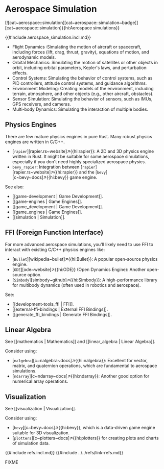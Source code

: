 # Aerospace Simulation

[![cat~aerospace::simulation][cat~aerospace::simulation~badge]][cat~aerospace::simulation]{{hi:Aerospace simulations}}

{{#include aerospace_simulation.incl.md}}

- Flight Dynamics :Simulating the motion of aircraft or spacecraft, including forces (lift, drag, thrust, gravity), equations of motion, and aerodynamic models.
- Orbital Mechanics: Simulating the motion of satellites or other objects in orbit, including orbital parameters, Kepler's laws, and perturbation effects.
- Control Systems: Simulating the behavior of control systems, such as PID controllers, attitude control systems, and guidance algorithms.
- Environment Modeling: Creating models of the environment, including terrain, atmosphere, and other objects (e.g., other aircraft, obstacles).
- Sensor Simulation: Simulating the behavior of sensors, such as IMUs, GPS receivers, and cameras.
- Multi-body Dynamics: Simulating the interaction of multiple bodies.

## Physics Engines

There are few mature physics engines in pure Rust. Many robust physics engines are written in C/C++.

- [`rapier`][rapier.rs~website]↗{{hi:rapier}}: A 2D and 3D physics engine written in Rust. It might be suitable for some aerospace simulations, especially if you don't need highly specialized aerospace physics.
- `bevy_rapier`: Integration between [`rapier`][rapier.rs~website]↗{{hi:rapier}} and the [`bevy`][c~bevy~docs]↗{{hi:bevy}} game engine.

See also:

- [[game-development | Game Development]].
- [[game-engines | Game Engines]].
- [[game_development | Game Development]].
- [[game_engines | Game Engines]].
- [[simulation | Simulation]].

## FFI (Foreign Function Interface)

For more advanced aerospace simulations, you'll likely need to use FFI to interact with existing C/C++ physics engines like:

- [`Bullet`][wikipedia~bullet]↗{{hi:Bullet}}: A popular open-source physics engine.
- [`ODE`][ode~website]↗{{hi:ODE}} (Open Dynamics Engine): Another open-source option.
- [`Simbody`][simbody~github]↗{{hi:Simbody}}: A high-performance library for multibody dynamics (often used in robotics and aerospace).

See:

- [[development-tools_ffi | FFI]].
- [[external-ffi-bindings | External FFI Bindings]].
- [[generate_ffi_bindings | Generate FFI Bindings]].

## Linear Algebra

See [[mathematics | Mathematics]] and [[linear_algebra | Linear Algebra]].

Consider using:

- [`nalgebra`][c~nalgebra~docs]↗{{hi:nalgebra}}: Excellent for vector, matrix, and quaternion operations, which are fundamental to aerospace simulations.
- [`ndarray`][c~ndarray~docs]↗{{hi:ndarray}}: Another good option for numerical array operations.

## Visualization

See [[visualization | Visualization]].

Consider using:

- [`bevy`][c~bevy~docs]↗{{hi:bevy}}, which is a data-driven game engine suitable for 3D visualization.
- [`plotters`][c~plotters~docs]↗{{hi:plotters}} for creating plots and charts of simulation data.

{{#include refs.incl.md}}
{{#include ../../refs/link-refs.md}}

<div class="hidden">
FIXME
</div>
